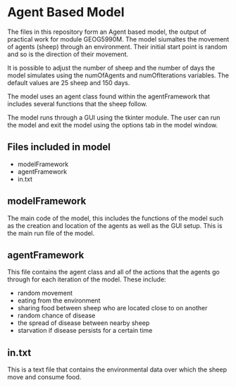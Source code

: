 Agent Based Model
=======

The files in this repository form an Agent based model, the output of practical work for module GEOG5990M. The model siumaltes the movement of agents (sheep) through an environment. Their initial start point is random and so is the direction of their movement.

It is possible to adjust the number of sheep and the number of days the model simulates using the numOfAgents and numOfIterations variables. The default values are 25 sheep and 150 days.

The model uses an agent class found within the agentFramework that includes several functions that the sheep follow.

The model runs through a GUI using the tkinter module. The user can run the model and exit the model using the options tab in the model window.

Files included in model
-------
* modelFramework
* agentFramework
* in.txt

modelFramework
-------
The main code of the model, this includes the functions of the model such as the creation and location of the agents as well as the GUI setup. This is the main run file of the model.

agentFramework
-------
This file contains the agent class and all of the actions that the agents go through for each iteration of the model. These include:

* random movement
* eating from the environment
* sharing food between sheep who are located close to on another
* random chance of disease 
* the spread of disease between nearby sheep
* starvation if disease persists for a certain time

in.txt
-------
This is a text file that contains the environmental data over which the sheep move and consume food.

